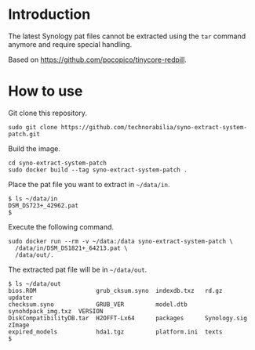 # Introduction
The latest Synology pat files cannot be extracted using the `tar` command anymore and require special handling.

Based on https://github.com/pocopico/tinycore-redpill.

# How to use
Git clone this repository.
```
sudo git clone https://github.com/technorabilia/syno-extract-system-patch.git
```
Build the image.
```
cd syno-extract-system-patch
sudo docker build --tag syno-extract-system-patch .
```
Place the pat file you want to extract in `~/data/in`.
```
$ ls ~/data/in
DSM_DS723+_42962.pat
$
```
Execute the following command.
```
sudo docker run --rm -v ~/data:/data syno-extract-system-patch \
  /data/in/DSM_DS1821+_64213.pat \
  /data/out/.
```
The extracted pat file will be in `~/data/out`.
```
$ ls ~/data/out
bios.ROM                 grub_cksum.syno  indexdb.txz   rd.gz               updater
checksum.syno            GRUB_VER         model.dtb     synohdpack_img.txz  VERSION
DiskCompatibilityDB.tar  H2OFFT-Lx64      packages      Synology.sig        zImage
expired_models           hda1.tgz         platform.ini  texts
$ 
```
